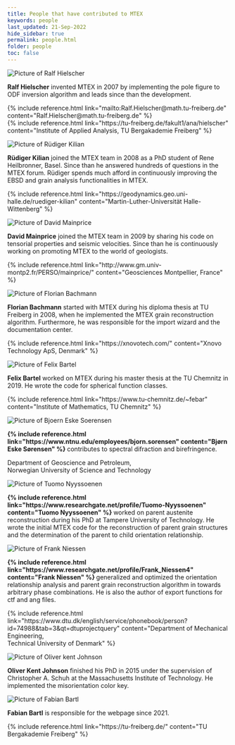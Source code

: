 ```yaml
---
title: People that have contributed to MTEX
keywords: people
last_updated: 21-Sep-2022
hide_sidebar: true
permalink: people.html
folder: people
toc: false
---
```


<div class="row">
    <div class="col-md-6">
        <div class="panel panel-profile-card">
            <div class="panel-heading">
                <img src="images/profiles/ralf-hielscher.png" alt="Picture of Ralf Hielscher">
            </div>
            <div class="panel-body">
                <p>
                    <b>Ralf Hielscher</b>
                    invented MTEX in 2007 by implementing the pole figure to ODF inversion
                    algorithm and leads since than the development.
                </p>
                <p>
                    {% include reference.html link="mailto:Ralf.Hielscher@math.tu-freiberg.de"
                    content="Ralf.Hielscher@math.tu-freiberg.de" %}
                    <br>
                    {% include reference.html link="https://tu-freiberg.de/fakult1/ana/hielscher" content="Institute of
                    Applied Analysis, TU Bergakademie Freiberg" %}
                </p>
            </div>
        </div>
    </div>
    <div class="col-md-6">
        <div class="panel panel-profile-card">
            <div class="panel-heading">
                <img src="images/profiles/ruediger-kilian.png" alt="Picture of Rüdiger Kilian">
            </div>
            <div class="panel-body">
                <p>
                    <b>Rüdiger Kilian</b>
                    joined the MTEX team in 2008 as a PhD student of
                    Rene Heilbronner, Basel. Since than he answered hundreds of questions in the
                    MTEX forum. Rüdiger spends much afford in continuously improving the EBSD
                    and grain analysis functionalities in MTEX.
                </p>
                <p>
                    {% include reference.html link="https://geodynamics.geo.uni-halle.de/ruediger-kilian"
                    content="Martin-Luther-Universität Halle-Wittenberg" %}
                </p>
            </div>
        </div>
    </div>
</div>

<div class="row">
    <div class="col-md-6">
        <div class="panel panel-profile-card">
            <div class="panel-heading">
                <img src="images/profiles/david-mainprice.png" alt="Picture of David Mainprice">
            </div>
            <div class="panel-body">
                <p>
                    <b>David Mainprice</b>
                    joined the MTEX team in 2009 by sharing his code
                    on tensorial properties and seismic velocities. Since than he is
                    continuously working on promoting MTEX to the world of geologists.
                </p>
                <p>
                    {% include reference.html link="http://www.gm.univ-montp2.fr/PERSO/mainprice/" content="Geosciences
                    Montpellier, France" %}
                </p>
            </div>
        </div>
    </div>
    <div class="col-md-6">
        <div class="panel panel-profile-card">
            <div class="panel-heading">
                <img src="images/profiles/florian-bachmann.png" alt="Picture of Florian Bachmann">
            </div>
            <div class="panel-body">
                <p>
                    <b>Florian Bachmann</b>
                    started with MTEX during his diploma thesis at TU
                    Freiberg in 2008, when he implemented the MTEX grain reconstruction
                    algorithm. Furthermore, he was responsible for the import wizard and the
                    documentation center.
                </p>
                <p>
                    {% include reference.html link="https://xnovotech.com/" content="Xnovo Technology ApS, Denmark" %}
                </p>
            </div>
        </div>
    </div>
</div>

<div class="row">
    <div class="col-md-6">
        <div class="panel panel-profile-card">
            <div class="panel-heading">
                <img src="images/profiles/felix-bartel.png" alt="Picture of Felix Bartel">
            </div>
            <div class="panel-body">
                <p>
                    <b>Felix Bartel</b>
                    worked on MTEX during his master thesis at the TU Chemnitz in 2019. He
                    wrote the code for spherical function classes.
                </p>
                <p>
                    {% include reference.html link="https://www.tu-chemnitz.de/~febar" content="Institute of
                    Mathematics, TU Chemnitz" %}
                </p>
            </div>
        </div>
    </div>
    <div class="col-md-6">
        <div class="panel panel-profile-card">
            <div class="panel-heading">
                <img src="images/profiles/bjorn-eske-soerensen.png" alt="Picture of Bjoern Eske Soerensen">
            </div>
            <div class="panel-body">
                <p>
                    <b>
                        {% include reference.html link="https://www.ntnu.edu/employees/bjorn.sorensen"
                        content="Bj&oslash;rn Eske S&oslash;rensen" %}
                    </b>
                    contributes to spectral difraction and birefringence.
                </p>
                <p>
                    Department of Geoscience and Petroleum,
                    <br>
                    Norwegian University of Science and Technology
                </p>
            </div>
        </div>
    </div>
</div>

<div class="row">
    <div class="col-md-6">
        <div class="panel panel-profile-card">
            <div class="panel-heading">
                <img src="images/profiles/tuomo-nyyssoenen.png" alt="Picture of Tuomo Nyyssoenen">
            </div>
            <div class="panel-body">
                <p>
                    <b>
                        {% include reference.html link="https://www.researchgate.net/profile/Tuomo-Nyyssoenen"
                        content="Tuomo Nyyssoenen" %}
                    </b>
                    worked on parent austenite reconstruction during his PhD at Tampere University of Technology. He
                    wrote the initial MTEX code for the reconstruction of parent grain structures and the determination
                    of the parent to child orientation relationship.
                </p>
            </div>
        </div>
    </div>
    <div class="col-md-6">
        <div class="panel panel-profile-card">
            <div class="panel-heading">
                <img src="images/profiles/frank-niessen.png" alt="Picture of Frank Niessen">
            </div>
            <div class="panel-body">
                <p>
                    <b>
                        {% include reference.html link="https://www.researchgate.net/profile/Frank_Niessen4"
                        content="Frank Niessen" %}
                    </b>
                    generalized and optimized the orientation relationship analysis and parent grain reconstruction
                    algorithm in towards arbitrary phase combinations. He is also the author of export functions for ctf
                    and ang files.
                </p>
                <p>
                    {% include reference.html
                    link="https://www.dtu.dk/english/service/phonebook/person?id=74988&tab=3&qt=dtuprojectquery"
                    content="Department of Mechanical Engineering,<br>Technical University of Denmark" %}
                </p>
            </div>
        </div>
    </div>
</div>

<div class="row">
    <div class="col-md-6">
        <div class="panel panel-profile-card">
            <div class="panel-heading">
                <img src="images/profiles/oliver-kent-johnson.png" alt="Picture of Oliver kent Johnson">
            </div>
            <div class="panel-body">
                <p>
                    <b>Oliver Kent Johnson</b>
                    finished his PhD in 2015 under the supervision of Christopher A. Schuh at the Massachusetts
                    Institute of Technology. He implemented the misorientation color key.
                </p>
            </div>
        </div>
    </div>
    <div class="col-md-6">
        <div class="panel panel-profile-card">
            <div class="panel-heading">
                <img src="images/profiles/fabian-bartl.png" alt="Picture of Fabian Bartl">
            </div>
            <div class="panel-body">
                <p>
                    <b>Fabian Bartl</b>
                    is responsible for the webpage since 2021.
                </p>
                <p>
                    {% include reference.html link="https://tu-freiberg.de/" content="TU Bergakademie Freiberg" %}
                </p>
            </div>
        </div>
    </div>
</div>